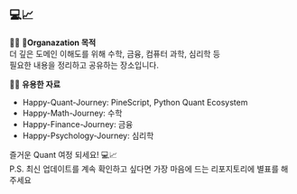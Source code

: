 ## 💻📈

🙋‍♀️ **Organazation 목적**  
더 깊은 도메인 이해도를 위해 수학, 금융, 컴퓨터 과학, 심리학 등  
필요한 내용을 정리하고 공유하는 장소입니다.

👩‍💻 **유용한 자료**
- Happy-Quant-Journey: PineScript, Python Quant Ecosystem
- Happy-Math-Journey: 수학
- Happy-Finance-Journey: 금융
- Happy-Psychology-Journey: 심리학

즐거운 Quant 여정 되세요! 💻📈  
P.S. 최신 업데이트를 계속 확인하고 싶다면 가장 마음에 드는 리포지토리에 별표를 해주세요
